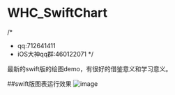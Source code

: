 # WHC_SwiftChart
/*
*  qq:712641411
*  iOS大神qq群:460122071
*/

最新的swift版的绘图demo，有很好的借鉴意义和学习意义。

##swift版图表运行效果
![image](https://github.com/netyouli/WHC_SwiftChart/tree/master/WHC_SwiftChart/show.gif)
